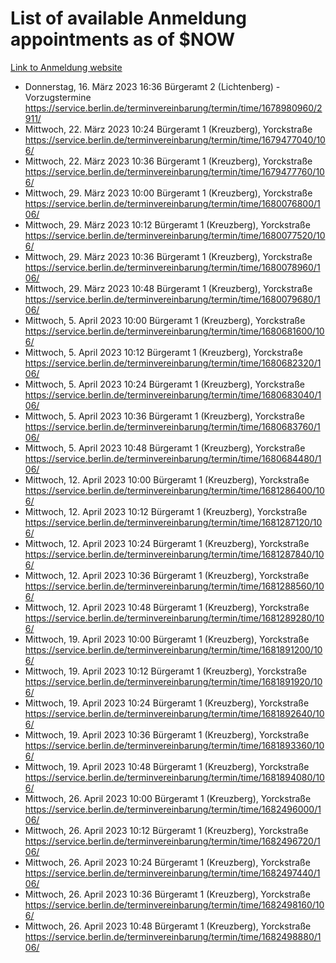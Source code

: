 # List of available Anmeldung appointments as of $NOW
[Link to Anmeldung website](https://service.berlin.de/terminvereinbarung/termin/tag.php?termin=1&anliegen[]=120686&dienstleisterlist=122210,122217,327316,122219,327312,122227,327314,122231,327346,122243,327348,122254,122252,329742,122260,329745,122262,329748,122271,327278,122273,327274,122277,327276,330436,122280,327294,122282,327290,122284,327292,122291,327270,122285,327266,122286,327264,122296,327268,150230,329760,122297,327286,122294,327284,122312,329763,122314,329775,122304,327330,122311,327334,122309,327332,317869,122281,327352,122279,329772,122283,122276,327324,122274,327326,122267,329766,122246,327318,122251,327320,122257,327322,122208,327298,122226,327300&herkunft=http%3A%2F%2Fservice.berlin.de%2Fdienstleistung%2F120686%2F)
- Donnerstag, 16. März 2023 16:36 Bürgeramt 2 (Lichtenberg) - Vorzugstermine https://service.berlin.de/terminvereinbarung/termin/time/1678980960/2911/
- Mittwoch, 22. März 2023 10:24 Bürgeramt 1 (Kreuzberg), Yorckstraße https://service.berlin.de/terminvereinbarung/termin/time/1679477040/106/
- Mittwoch, 22. März 2023 10:36 Bürgeramt 1 (Kreuzberg), Yorckstraße https://service.berlin.de/terminvereinbarung/termin/time/1679477760/106/
- Mittwoch, 29. März 2023 10:00 Bürgeramt 1 (Kreuzberg), Yorckstraße https://service.berlin.de/terminvereinbarung/termin/time/1680076800/106/
- Mittwoch, 29. März 2023 10:12 Bürgeramt 1 (Kreuzberg), Yorckstraße https://service.berlin.de/terminvereinbarung/termin/time/1680077520/106/
- Mittwoch, 29. März 2023 10:36 Bürgeramt 1 (Kreuzberg), Yorckstraße https://service.berlin.de/terminvereinbarung/termin/time/1680078960/106/
- Mittwoch, 29. März 2023 10:48 Bürgeramt 1 (Kreuzberg), Yorckstraße https://service.berlin.de/terminvereinbarung/termin/time/1680079680/106/
- Mittwoch, 5. April 2023 10:00 Bürgeramt 1 (Kreuzberg), Yorckstraße https://service.berlin.de/terminvereinbarung/termin/time/1680681600/106/
- Mittwoch, 5. April 2023 10:12 Bürgeramt 1 (Kreuzberg), Yorckstraße https://service.berlin.de/terminvereinbarung/termin/time/1680682320/106/
- Mittwoch, 5. April 2023 10:24 Bürgeramt 1 (Kreuzberg), Yorckstraße https://service.berlin.de/terminvereinbarung/termin/time/1680683040/106/
- Mittwoch, 5. April 2023 10:36 Bürgeramt 1 (Kreuzberg), Yorckstraße https://service.berlin.de/terminvereinbarung/termin/time/1680683760/106/
- Mittwoch, 5. April 2023 10:48 Bürgeramt 1 (Kreuzberg), Yorckstraße https://service.berlin.de/terminvereinbarung/termin/time/1680684480/106/
- Mittwoch, 12. April 2023 10:00 Bürgeramt 1 (Kreuzberg), Yorckstraße https://service.berlin.de/terminvereinbarung/termin/time/1681286400/106/
- Mittwoch, 12. April 2023 10:12 Bürgeramt 1 (Kreuzberg), Yorckstraße https://service.berlin.de/terminvereinbarung/termin/time/1681287120/106/
- Mittwoch, 12. April 2023 10:24 Bürgeramt 1 (Kreuzberg), Yorckstraße https://service.berlin.de/terminvereinbarung/termin/time/1681287840/106/
- Mittwoch, 12. April 2023 10:36 Bürgeramt 1 (Kreuzberg), Yorckstraße https://service.berlin.de/terminvereinbarung/termin/time/1681288560/106/
- Mittwoch, 12. April 2023 10:48 Bürgeramt 1 (Kreuzberg), Yorckstraße https://service.berlin.de/terminvereinbarung/termin/time/1681289280/106/
- Mittwoch, 19. April 2023 10:00 Bürgeramt 1 (Kreuzberg), Yorckstraße https://service.berlin.de/terminvereinbarung/termin/time/1681891200/106/
- Mittwoch, 19. April 2023 10:12 Bürgeramt 1 (Kreuzberg), Yorckstraße https://service.berlin.de/terminvereinbarung/termin/time/1681891920/106/
- Mittwoch, 19. April 2023 10:24 Bürgeramt 1 (Kreuzberg), Yorckstraße https://service.berlin.de/terminvereinbarung/termin/time/1681892640/106/
- Mittwoch, 19. April 2023 10:36 Bürgeramt 1 (Kreuzberg), Yorckstraße https://service.berlin.de/terminvereinbarung/termin/time/1681893360/106/
- Mittwoch, 19. April 2023 10:48 Bürgeramt 1 (Kreuzberg), Yorckstraße https://service.berlin.de/terminvereinbarung/termin/time/1681894080/106/
- Mittwoch, 26. April 2023 10:00 Bürgeramt 1 (Kreuzberg), Yorckstraße https://service.berlin.de/terminvereinbarung/termin/time/1682496000/106/
- Mittwoch, 26. April 2023 10:12 Bürgeramt 1 (Kreuzberg), Yorckstraße https://service.berlin.de/terminvereinbarung/termin/time/1682496720/106/
- Mittwoch, 26. April 2023 10:24 Bürgeramt 1 (Kreuzberg), Yorckstraße https://service.berlin.de/terminvereinbarung/termin/time/1682497440/106/
- Mittwoch, 26. April 2023 10:36 Bürgeramt 1 (Kreuzberg), Yorckstraße https://service.berlin.de/terminvereinbarung/termin/time/1682498160/106/
- Mittwoch, 26. April 2023 10:48 Bürgeramt 1 (Kreuzberg), Yorckstraße https://service.berlin.de/terminvereinbarung/termin/time/1682498880/106/
